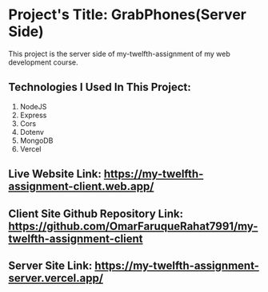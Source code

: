 # Project's Title: GrabPhones(Server Side)

This project is the server side of my-twelfth-assignment of my web development course.



## Technologies I Used In This Project:
1. NodeJS
2. Express
3. Cors
4. Dotenv
5. MongoDB
6. Vercel


## Live Website Link: https://my-twelfth-assignment-client.web.app/
## Client Site Github Repository Link: https://github.com/OmarFaruqueRahat7991/my-twelfth-assignment-client
## Server Site Link: https://my-twelfth-assignment-server.vercel.app/


  

